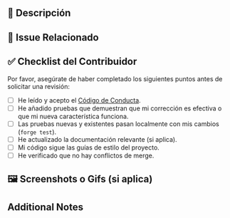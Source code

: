 <!--
Gracias por tu contribución a AndeChain. 
Por favor, completa la siguiente información para ayudarnos a revisar tu Pull Request de manera más eficiente.
-->

## 📝 Descripción

<!-- Describe de forma clara y concisa los cambios que estás introduciendo. -->



## 🔗 Issue Relacionado

<!-- Si este PR resuelve un issue existente, por favor, enlázalo aquí. -->
<!-- Ejemplo: Cierra #123 -->



## ✅ Checklist del Contribuidor

Por favor, asegúrate de haber completado los siguientes puntos antes de solicitar una revisión:

- [ ] He leído y acepto el [Código de Conducta](./CODE_OF_CONDUCT.md).
- [ ] He añadido pruebas que demuestran que mi corrección es efectiva o que mi nueva característica funciona.
- [ ] Las pruebas nuevas y existentes pasan localmente con mis cambios (`forge test`).
- [ ] He actualizado la documentación relevante (si aplica).
- [ ] Mi código sigue las guías de estilo del proyecto.
- [ ] He verificado que no hay conflictos de merge.

## 🖼️ Screenshots o Gifs (si aplica)

<!-- Si tus cambios tienen un impacto visual, por favor, añade screenshots o un gif para mostrar el antes y el después. -->



## Additional Notes

<!-- Cualquier otra información que consideres relevante para la revisión. -->
